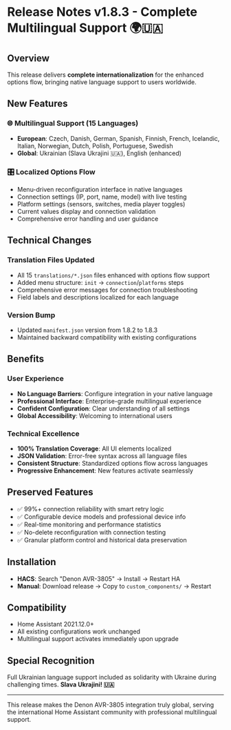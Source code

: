 # Release Notes v1.8.3 - Complete Multilingual Support 🌍🇺🇦

## Overview
This release delivers **complete internationalization** for the enhanced options flow, bringing native language support to users worldwide.

## New Features

### 🌐 Multilingual Support (15 Languages)
- **European**: Czech, Danish, German, Spanish, Finnish, French, Icelandic, Italian, Norwegian, Dutch, Polish, Portuguese, Swedish
- **Global**: Ukrainian (Slava Ukrajini 🇺🇦), English (enhanced)

### 🎛️ Localized Options Flow
- Menu-driven reconfiguration interface in native languages
- Connection settings (IP, port, name, model) with live testing
- Platform settings (sensors, switches, media player toggles)
- Current values display and connection validation
- Comprehensive error handling and user guidance

## Technical Changes

### Translation Files Updated
- All 15 `translations/*.json` files enhanced with options flow support
- Added menu structure: `init` → `connection`/`platforms` steps
- Comprehensive error messages for connection troubleshooting
- Field labels and descriptions localized for each language

### Version Bump
- Updated `manifest.json` version from 1.8.2 to 1.8.3
- Maintained backward compatibility with existing configurations

## Benefits

### User Experience
- **No Language Barriers**: Configure integration in your native language
- **Professional Interface**: Enterprise-grade multilingual experience
- **Confident Configuration**: Clear understanding of all settings
- **Global Accessibility**: Welcoming to international users

### Technical Excellence
- **100% Translation Coverage**: All UI elements localized
- **JSON Validation**: Error-free syntax across all language files
- **Consistent Structure**: Standardized options flow across languages
- **Progressive Enhancement**: New features activate seamlessly

## Preserved Features
- ✅ 99%+ connection reliability with smart retry logic
- ✅ Configurable device models and professional device info
- ✅ Real-time monitoring and performance statistics
- ✅ No-delete reconfiguration with connection testing
- ✅ Granular platform control and historical data preservation

## Installation
- **HACS**: Search "Denon AVR-3805" → Install → Restart HA
- **Manual**: Download release → Copy to `custom_components/` → Restart

## Compatibility
- Home Assistant 2021.12.0+
- All existing configurations work unchanged
- Multilingual support activates immediately upon upgrade

## Special Recognition
Full Ukrainian language support included as solidarity with Ukraine during challenging times. **Slava Ukrajini! 🇺🇦**

---

This release makes the Denon AVR-3805 integration truly global, serving the international Home Assistant community with professional multilingual support.
